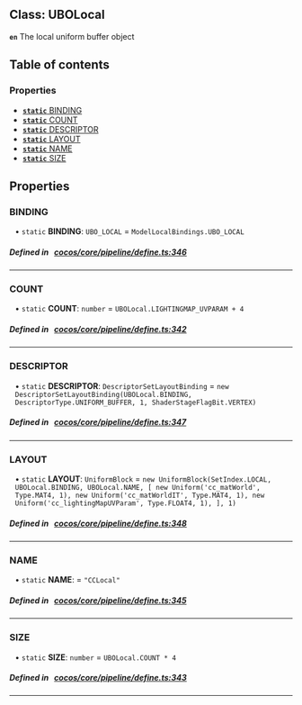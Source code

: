 
## Class: UBOLocal






**`en`** The local uniform buffer object


<div class="table-of-content">
<h2>Table of contents</h2>


### Properties

- [ **`static`**  BINDING](#BINDING)
- [ **`static`**  COUNT](#COUNT)
- [ **`static`**  DESCRIPTOR](#DESCRIPTOR)
- [ **`static`**  LAYOUT](#LAYOUT)
- [ **`static`**  NAME](#NAME)
- [ **`static`**  SIZE](#SIZE)
</div>

## Properties


### BINDING
<div style="margin-left: 10px;">




• `static` **BINDING**:
`UBO_LOCAL`  = `ModelLocalBindings.UBO_LOCAL`
</div>

##### Defined in &nbsp;   [cocos/core/pipeline/define.ts:346](https://github.com/cocos-creator/engine/blob/c7bf6b8a9/cocos/core/pipeline/define.ts#L346)&nbsp;


___


### COUNT
<div style="margin-left: 10px;">




• `static` **COUNT**:
`number`  = `UBOLocal.LIGHTINGMAP_UVPARAM + 4`
</div>

##### Defined in &nbsp;   [cocos/core/pipeline/define.ts:342](https://github.com/cocos-creator/engine/blob/c7bf6b8a9/cocos/core/pipeline/define.ts#L342)&nbsp;


___


### DESCRIPTOR
<div style="margin-left: 10px;">




• `static` **DESCRIPTOR**:
`DescriptorSetLayoutBinding`  = `new DescriptorSetLayoutBinding(UBOLocal.BINDING, DescriptorType.UNIFORM_BUFFER, 1, ShaderStageFlagBit.VERTEX)`
</div>

##### Defined in &nbsp;   [cocos/core/pipeline/define.ts:347](https://github.com/cocos-creator/engine/blob/c7bf6b8a9/cocos/core/pipeline/define.ts#L347)&nbsp;


___


### LAYOUT
<div style="margin-left: 10px;">




• `static` **LAYOUT**:
`UniformBlock`  = `new UniformBlock(SetIndex.LOCAL, UBOLocal.BINDING, UBOLocal.NAME, [
        new Uniform('cc_matWorld', Type.MAT4, 1),
        new Uniform('cc_matWorldIT', Type.MAT4, 1),
        new Uniform('cc_lightingMapUVParam', Type.FLOAT4, 1),
    ], 1)`
</div>

##### Defined in &nbsp;   [cocos/core/pipeline/define.ts:348](https://github.com/cocos-creator/engine/blob/c7bf6b8a9/cocos/core/pipeline/define.ts#L348)&nbsp;


___


### NAME
<div style="margin-left: 10px;">




• `static` **NAME**:
  = `"CCLocal"`
</div>

##### Defined in &nbsp;   [cocos/core/pipeline/define.ts:345](https://github.com/cocos-creator/engine/blob/c7bf6b8a9/cocos/core/pipeline/define.ts#L345)&nbsp;


___


### SIZE
<div style="margin-left: 10px;">




• `static` **SIZE**:
`number`  = `UBOLocal.COUNT * 4`
</div>

##### Defined in &nbsp;   [cocos/core/pipeline/define.ts:343](https://github.com/cocos-creator/engine/blob/c7bf6b8a9/cocos/core/pipeline/define.ts#L343)&nbsp;


___

<!---->




